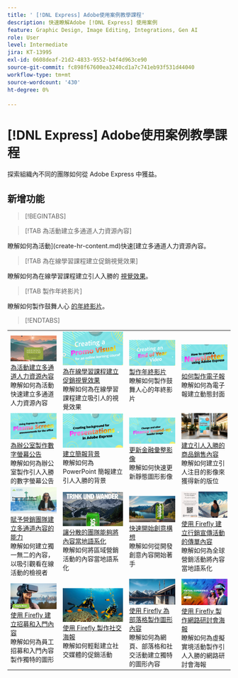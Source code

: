 ```yaml
---
title: ' [!DNL Express] Adobe使用案例教學課程'
description: 快速瞭解Adobe [!DNL Express] 使用案例
feature: Graphic Design, Image Editing, Integrations, Gen AI
role: User
level: Intermediate
jira: KT-13995
exl-id: 0608deaf-21d2-4833-9552-b4f4d963ce90
source-git-commit: fc898f67600ea3240cd1a7c741eb93f531d44040
workflow-type: tm+mt
source-wordcount: '430'
ht-degree: 0%

---
```


# [!DNL Express] Adobe使用案例教學課程

探索組織內不同的團隊如何從 Adobe Express 中獲益。

## 新增功能

>[!BEGINTABS]

>[!TAB 為活動建立多通道人力資源內容]

瞭解如何為活動](create-hr-content.md)快速[建立多通道人力資源內容。

>[!TAB 為在線學習課程建立促銷視覺效果]

瞭解如何為在線學習課程建立引人入勝的 [視覺效果](promo-visual.md)。

>[!TAB 製作年終影片]

瞭解如何製作鼓舞人心 [的年終影片](end-of-year-video.md)。

>[!ENDTABS]

<table style="table-layout:fixed">
<tr>
   <td>
      <a href="create-hr-content.md">
         <img alt="為活動建立多通道人力資源內容" src="assets/hr-events.png" />
      </a>
      <div>
      <a href="create-hr-content.md">為活動建立多通道人力資源內容</a>
      </div>
      瞭解如何為活動快速建立多通道人力資源內容      <br>
   </td>
   <td>
      <a href="promo-visual.md">
         <img alt="為在線學習課程建立促銷視覺效果" src="assets/promo-visual.png" />
      </a>
      <div>
      <a href="promo-visual.md">為在線學習課程建立促銷視覺效果</a>
      </div>
      瞭解如何為在線學習課程建立吸引人的視覺效果      <br>
   </td>
   <td>
      <a href="end-of-year-video.md">
         <img alt="製作年終影片" src="assets/eoy-video.png" />
      </a>
      <div>
      <a href="end-of-year-video.md">製作年終影片</a>
      </div>
      瞭解如何製作鼓舞人心的年終影片      <br>
   </td>
   <td>
      <a href="newsletter.md">
         <img alt="如何製作電子報" src="assets/create-newsletter.png" />
      </a>
      <div>
      <a href="newsletter.md">如何製作電子報</a>
      </div>
      瞭解如何為電子報建立動態封面      <br>
   </td>
</tr>
<tr>
   <td>
      <a href="create-digital-screens.md">
         <img alt="為辦公室製作數字螢幕公告" src="assets/screen-announcements.png" />
      </a>
      <div>
      <a href="create-digital-screens.md">為辦公室製作數字螢幕公告</a>
      </div>
      瞭解如何為辦公室製作引人入勝的數字螢幕公告      <br>
   </td>
    <td>
      <a href="create-backgrounds.md">
         <img alt="建立簡報背景" src="assets/backgrounds-presentations.png" />
      </a>
      <div>
      <a href="create-backgrounds.md">建立簡報背景</a>
      </div>
      瞭解如何為PowerPoint 簡報建立引人入勝的背景      <br>
   </td>
   <td>
      <a href="update-image.md">
         <img alt="更新金融彙整影像" src="assets/finance-image.png" />
      </a>
      <div>
      <a href="update-image.md">更新金融彙整影像</a>
      </div>
      瞭解如何快速更新靜態圖形影像      <br>
   </td>
   <td>
      <a href="compelling-merchandise.md">
         <img alt="建立引人入勝的商品銷售內容" src="assets/merchandise.png" />
      </a>
      <div>
      <a href="compelling-merchandise.md">建立引人入勝的商品銷售內容</a>
      </div>
      瞭解如何建立引人注目的影像來獲得新的版位      <br>
   </td>
</tr>
<tr>
   <td>
      <a href="multi-channel-marketing-content.md">
         <img alt="賦予營銷團隊建立多通道內容的能力" src="assets/multi-channel.png" />
      </a>
      <div>
      <a href="multi-channel-marketing-content.md">賦予營銷團隊建立多通道內容的能力</a>
      </div>
      瞭解如何建立獨一無二的內容，以吸引觀看在線活動的檢視者      <br>
   </td>
   <td>
      <a href="localized-marketing-content.md">
         <img alt="讓分散的團隊能夠將內容當地語系化" src="assets/marketing-regional-content.png" />
      </a>
      <div>
      <a href="localized-marketing-content.md">讓分散的團隊能夠將內容當地語系化</a>
      </div>
      瞭解如何將區域營銷活動的內容當地語系化      <br>
   </td>
   <td>
      <a href="jumpstart-ideation.md">
         <img alt="快速開始創意構想" src="assets/marketing-ideation.png" />
      </a>
      <div>
      <a href="jumpstart-ideation.md">快速開始創意構想</a>
      </div>
      瞭解如何從開發創意內容開始著手      <br>
   </td>
   <td>
      <a href="create-local-marketing.md">
         <img alt="使用 Firefly 建立行銷宣傳活動的傳單內容" src="assets/local-marketing.png" />
      </a>
      <div>
      <a href="create-local-marketing.md">使用 Firefly 建立行銷宣傳活動的傳單內容</a>
      </div>
      瞭解如何為全球營銷活動將內容當地語系化      <br>
   </td>
</tr>
<tr>
   <td>
      <a href="create-on-boarding.md">
         <img alt="使用 Firefly 建立招募和入門內容" src="assets/on-boarding.png" />
      </a>
      <div>
      <a href="create-on-boarding.md">使用 Firefly 建立招募和入門內容</a>
      </div>
      瞭解如何為員工招募和入門內容製作獨特的圖形      <br>
   </td>
   <td>
      <a href="create-social-posters.md">
         <img alt="使用 Firefly 製作社交海報" src="assets/social-firefly.png" />
      </a>
      <div>
      <a href="create-social-posters.md">使用 Firefly 製作社交海報</a>
      </div>
      瞭解如何輕鬆建立社交媒體的促銷活動      <br>
   </td>
   <td>
      <a href="create-blog-graphics.md">
         <img alt="使用 Firefly 為部落格製作圖形內容" src="assets/blog-graphic.png" />
      </a>
      <div>
      <a href="create-blog-graphics.md">使用 Firefly 為部落格製作圖形內容</a>
      </div>
      瞭解如何為網頁、部落格和社交活動建立獨特的圖形內容      <br>
   </td>
   <td>
      <a href="create-webinar-poster.md">
         <img alt="使用 Firefly 製作網路研討會海報" src="assets/webinar-poster.png" />
      </a>
      <div>
      <a href="create-webinar-poster.md">使用 Firefly 製作網路研討會海報</a>
      </div>
      瞭解如何為虛擬實境活動製作引人入勝的網路研討會海報      <br>
   </td>
</tr>
</table>
